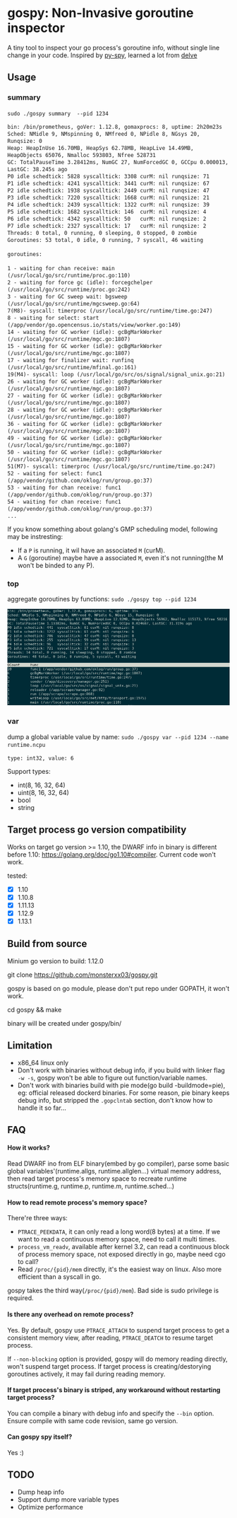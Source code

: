 # gospy: Non-Invasive goroutine inspector

A tiny tool to inspect your go process's goroutine info, without single line change in your code. Inspired by [py-spy](https://github.com/benfred/py-spy),
learned a lot from [delve](https://github.com/go-delve/delve)


## Usage

### summary

`sudo ./gospy summary  --pid 1234`


    bin: /bin/prometheus, goVer: 1.12.8, gomaxprocs: 8, uptime: 2h20m23s
    Sched: NMidle 9, NMspinning 0, NMfreed 0, NPidle 8, NGsys 20, Runqsize: 0
    Heap: HeapInUse 16.70MB, HeapSys 62.78MB, HeapLive 14.49MB, HeapObjects 65076, Nmalloc 593803, Nfree 528731
    GC: TotalPauseTime 3.28412ms, NumGC 27, NumForcedGC 0, GCCpu 0.000013, LastGC: 38.245s ago
    P0 idle schedtick: 5828 syscalltick: 3308 curM: nil runqsize: 71
    P1 idle schedtick: 4241 syscalltick: 3441 curM: nil runqsize: 67
    P2 idle schedtick: 1938 syscalltick: 2449 curM: nil runqsize: 47
    P3 idle schedtick: 7220 syscalltick: 1668 curM: nil runqsize: 21
    P4 idle schedtick: 2439 syscalltick: 1322 curM: nil runqsize: 39
    P5 idle schedtick: 1682 syscalltick: 146  curM: nil runqsize: 4
    P6 idle schedtick: 4342 syscalltick: 50   curM: nil runqsize: 2
    P7 idle schedtick: 2327 syscalltick: 17   curM: nil runqsize: 2
    Threads: 0 total, 0 running, 0 sleeping, 0 stopped, 0 zombie
    Goroutines: 53 total, 0 idle, 0 running, 7 syscall, 46 waiting

    goroutines:

    1 - waiting for chan receive: main (/usr/local/go/src/runtime/proc.go:110)
    2 - waiting for force gc (idle): forcegchelper (/usr/local/go/src/runtime/proc.go:242)
    3 - waiting for GC sweep wait: bgsweep (/usr/local/go/src/runtime/mgcsweep.go:64)
    7(M8)- syscall: timerproc (/usr/local/go/src/runtime/time.go:247)
    8 - waiting for select: start (/app/vendor/go.opencensus.io/stats/view/worker.go:149)
    14 - waiting for GC worker (idle): gcBgMarkWorker (/usr/local/go/src/runtime/mgc.go:1807)
    15 - waiting for GC worker (idle): gcBgMarkWorker (/usr/local/go/src/runtime/mgc.go:1807)
    17 - waiting for finalizer wait: runfinq (/usr/local/go/src/runtime/mfinal.go:161)
    19(M4)- syscall: loop (/usr/local/go/src/os/signal/signal_unix.go:21)
    26 - waiting for GC worker (idle): gcBgMarkWorker (/usr/local/go/src/runtime/mgc.go:1807)
    27 - waiting for GC worker (idle): gcBgMarkWorker (/usr/local/go/src/runtime/mgc.go:1807)
    28 - waiting for GC worker (idle): gcBgMarkWorker (/usr/local/go/src/runtime/mgc.go:1807)
    36 - waiting for GC worker (idle): gcBgMarkWorker (/usr/local/go/src/runtime/mgc.go:1807)
    49 - waiting for GC worker (idle): gcBgMarkWorker (/usr/local/go/src/runtime/mgc.go:1807)
    50 - waiting for GC worker (idle): gcBgMarkWorker (/usr/local/go/src/runtime/mgc.go:1807)
    51(M7)- syscall: timerproc (/usr/local/go/src/runtime/time.go:247)
    52 - waiting for select: func1 (/app/vendor/github.com/oklog/run/group.go:37)
    53 - waiting for chan receive: func1 (/app/vendor/github.com/oklog/run/group.go:37)
    54 - waiting for chan receive: func1 (/app/vendor/github.com/oklog/run/group.go:37)
    ...


If you know something about golang's GMP scheduling model, following may be instresting:

- If a `P` is running, it wil have an associated `M` (curM).
- A `G` (goroutine) maybe have a associated `M`, even it's not running(the M won't be binded to any P).


###  top

 aggregate goroutines by functions: `sudo ./gospy top --pid 1234`


![top](images/top.png)

### var

dump a global variable value by name: `sudo ./gospy var --pid 1234 --name runtime.ncpu`

    type: int32, value: 6
    
 Support types:
 
- int(8, 16, 32, 64)
- uint(8, 16, 32, 64)
- bool
- string

## Target process go version compatibility

Works on target go version >= 1.10, the DWARF info in binary is different before 1.10: https://golang.org/doc/go1.10#compiler.
Current code won't work.

tested:

- [x] 1.10
- [x] 1.10.8
- [x] 1.11.13
- [x] 1.12.9 
- [x] 1.13.1

## Build from source

Minium go version to build: 1.12.0

git clone https://github.com/monsterxx03/gospy.git

gospy is based on go module, please don't put repo under GOPATH, it won't work.

cd gospy && make

binary will be created under gospy/bin/

## Limitation

- x86_64 linux only
- Don't work with binaries without debug info, if you build with linker flag `-w -s`, gospy won't be able to figure out function/variable names. 
- Don't work with binaries build with pie mode(go build -buildmode=pie), eg: official released dockerd binaries. For some reason, pie binary keeps debug info, but stripped
 the `.gopclntab` section, don't know how to handle it so far...

## FAQ

#### How it works?

Read DWARF ino from ELF binary(embed by go compiler), parse some basic global variables'(runtime.allgs, runtime.allglen...) virtual memory address, then read target process's memory space to recreate runtime structs(runtime.g, runtime.p, runtime.m, runtime.sched...)

#### How to read remote process's memory space?

There're three ways:

- `PTRACE_PEEKDATA`, it can only read a long word(8 bytes) at a time. If we want to read a continuous memory space, need to call it multi times.
- `process_vm_readv`, available after kernel 3.2, can read a continuous block of process memory space, not exposed directly in go, maybe need cgo to call?
- Read `/proc/{pid}/mem` directly, it's the easiest way on linux. Also more efficient than a syscall in go. 

gospy takes the third way(`/proc/{pid}/mem`). Bad side is sudo privilege is required.


#### Is there any overhead on remote process?

Yes. By default, gospy use `PTRACE_ATTACH` to suspend target process to get a consistent memory view, after reading, `PTRACE_DEATCH` to resume target process.

If `--non-blocking` option is provided, gospy will do memory reading directly, won't suspend target process. If target process is creating/destorying goroutines actively, it may fail during reading memory.

#### If target process's binary is striped, any workaround without restarting target process?

You can compile a binary with debug info and specify the `--bin` option. Ensure compile with same code revision, same go version.

#### Can gospy spy itself?

Yes :)

## TODO

- Dump heap info
- Support dump more variable types
- Optimize performance

